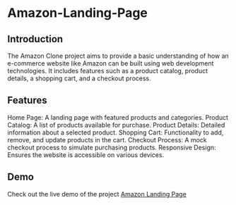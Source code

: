 # Amazon-Landing-Page
## Introduction
The Amazon Clone project aims to provide a basic understanding of how an e-commerce website like Amazon can be built using web development technologies. It includes features such as a product catalog, product details, a shopping cart, and a checkout process.

## Features
Home Page: A landing page with featured products and categories.
Product Catalog: A list of products available for purchase.
Product Details: Detailed information about a selected product.
Shopping Cart: Functionality to add, remove, and update products in the cart.
Checkout Process: A mock checkout process to simulate purchasing products.
Responsive Design: Ensures the website is accessible on various devices.
## Demo
Check out the live demo of the project [Amazon Landing Page](https://iamvibhav.github.io/Amazon-Landing-Page/)
